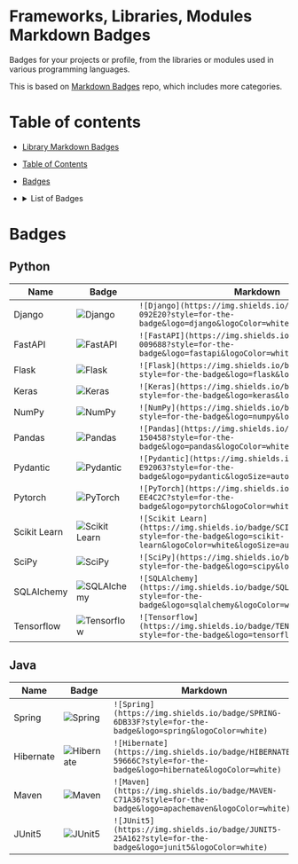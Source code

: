 # Frameworks, Libraries, Modules Markdown Badges
Badges for your projects or profile, from the libraries or modules used in various programming languages.

This is based on [Markdown Badges](https://github.com/Ileriayo/markdown-badges) repo, which includes more categories.

# Table of contents

- [Library Markdown Badges](#frameworks-libraries-modules-markdown-badges)
- [Table of Contents](#table-of-contents)
- [Badges](#badges)
- <details><summary>List of Badges</summary>
    
    - [Python](#python)
    - [Java](#java)
    
  </details>


# Badges

## Python

| Name         | Badge                                                               | Markdown                                    |
|--------------|---------------------------------------------------------------------|-----------------------------------------------------------------------------------------------------------------------|
| Django       | ![Django](https://img.shields.io/badge/DJANGO-092E20?style=for-the-badge&logo=django&logoColor=white) | `![Django](https://img.shields.io/badge/DJANGO-092E20?style=for-the-badge&logo=django&logoColor=white)`|
| FastAPI      | ![FastAPI](https://img.shields.io/badge/FASTAPI-009688?style=for-the-badge&logo=fastapi&logoColor=white) | `![FastAPI](https://img.shields.io/badge/FASTAPI-009688?style=for-the-badge&logo=fastapi&logoColor=white)`|
| Flask        | ![Flask](https://img.shields.io/badge/FLASK-000000?style=for-the-badge&logo=flask&logoColor=white) | `![Flask](https://img.shields.io/badge/FLASK-000000?style=for-the-badge&logo=flask&logoColor=white)`|
| Keras        | ![Keras](https://img.shields.io/badge/KERAS-D00000?style=for-the-badge&logo=keras&logoColor=white)                | `![Keras](https://img.shields.io/badge/KERAS-D00000?style=for-the-badge&logo=keras&logoColor=white)`|
| NumPy        | ![NumPy](https://img.shields.io/badge/NUMPY-013243?style=for-the-badge&logo=numpy&logoColor=white) |`![NumPy](https://img.shields.io/badge/NUMPY-013243?style=for-the-badge&logo=numpy&logoColor=white)`|
| Pandas       | ![Pandas](https://img.shields.io/badge/PANDAS-150458?style=for-the-badge&logo=pandas&logoColor=white) | `![Pandas](https://img.shields.io/badge/PANDAS-150458?style=for-the-badge&logo=pandas&logoColor=white)`|
| Pydantic     | ![Pydantic](https://img.shields.io/badge/PYDANTIC-E92063?style=for-the-badge&logo=pydantic&logoSize=auto) | `![Pydantic](https://img.shields.io/badge/PYDANTIC-E92063?style=for-the-badge&logo=pydantic&logoSize=auto)`|
| Pytorch      | ![PyTorch](https://img.shields.io/badge/PYTORCH-EE4C2C?style=for-the-badge&logo=pytorch&logoColor=white)          | `![PyTorch](https://img.shields.io/badge/PYTORCH-EE4C2C?style=for-the-badge&logo=pytorch&logoColor=white)`|
| Scikit Learn | ![Scikit Learn](https://img.shields.io/badge/SCIKIT%20LEARN-F7931E?style=for-the-badge&logo=scikit-learn&logoColor=white&logoSize=auto) | `![Scikit Learn](https://img.shields.io/badge/SCIKIT%20LEARN-F7931E?style=for-the-badge&logo=scikit-learn&logoColor=white&logoSize=auto)`|
| SciPy        | ![SciPy](https://img.shields.io/badge/SCIPY-8CAAE6?style=for-the-badge&logo=scipy&logoColor=white) | `![SciPy](https://img.shields.io/badge/SCIPY-8CAAE6?style=for-the-badge&logo=scipy&logoColor=white)`|
| SQLAlchemy   | ![SQLAlchemy](https://img.shields.io/badge/SQLALCHEMY-D71F00?style=for-the-badge&logo=sqlalchemy&logoColor=white&logoSize=auto) | `![SQLAlchemy](https://img.shields.io/badge/SQLALCHEMY-D71F00?style=for-the-badge&logo=sqlalchemy&logoColor=white&logoSize=auto)`|
| Tensorflow   | ![Tensorflow](https://img.shields.io/badge/TENSORFLOW-FF6F00?style=for-the-badge&logo=tensorflow&logoColor=white) | `![Tensorflow](https://img.shields.io/badge/TENSORFLOW-FF6F00?style=for-the-badge&logo=tensorflow&logoColor=white)`|

## Java

| Name         | Badge                                                               | Markdown                                    |
|--------------|---------------------------------------------------------------------|-----------------------------------------------------------------------------------------------------------------------|
| Spring       | ![Spring](https://img.shields.io/badge/SPRING-6DB33F?style=for-the-badge&logo=spring&logoColor=white) | `![Spring](https://img.shields.io/badge/SPRING-6DB33F?style=for-the-badge&logo=spring&logoColor=white)`|
| Hibernate    | ![Hibernate](https://img.shields.io/badge/HIBERNATE-59666C?style=for-the-badge&logo=hibernate&logoColor=white) | `![Hibernate](https://img.shields.io/badge/HIBERNATE-59666C?style=for-the-badge&logo=hibernate&logoColor=white)`|
| Maven        | ![Maven](https://img.shields.io/badge/MAVEN-C71A36?style=for-the-badge&logo=apachemaven&logoColor=white)| `![Maven](https://img.shields.io/badge/MAVEN-C71A36?style=for-the-badge&logo=apachemaven&logoColor=white)`|
| JUnit5       | ![JUnit5](https://img.shields.io/badge/JUNIT5-25A162?style=for-the-badge&logo=junit5&logoColor=white)| `![JUnit5](https://img.shields.io/badge/JUNIT5-25A162?style=for-the-badge&logo=junit5&logoColor=white)`|
